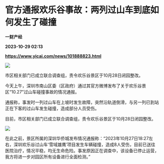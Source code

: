 # 官方通报欢乐谷事故：两列过山车到底如何发生了碰撞
**一财产经**

**2023-10-29 02:13**

**https://www.yicai.com/news/101888823.html**

![](https://imgcdn.yicai.com/uppics/slides/2023/10/3ceaa01c59bfdd024d5ef2018baceec6.jpg)

市区相关部门已成立联合调查组，责令欢乐谷景区于10月28日闭园整改。

今天上午，深圳市南山区委（区政府）通过其官方微博发布了关于欢乐谷景区“10.27”过山车碰撞事故的情况通报。

通报称，事发时一列过山车在上坡时发生故障，突然沿轨道倒滑，与另一列已到站正在下客的过山车发生碰撞，造成部分人员受伤。

目前，市区相关部门已成立联合调查组，责令欢乐谷景区于10月28日闭园整改。

![](https://imgcdn.yicai.com/uppics/images/2023/10/3fd413dd35e073178a7aee89b444048c.jpg)

在此之前，景区所属的深圳华侨城发布情况通报称：“2023年10月27日18:27左右，深圳欢乐谷过山车‘雪域雄鹰’项目发生车辆碰撞，造成8人受伤，目前已送往医院治疗，情况平稳，均无生命危险。事发原因正在调查中，该设备已停止运营，我方将进一步对园区所有设备进行全面检测。”